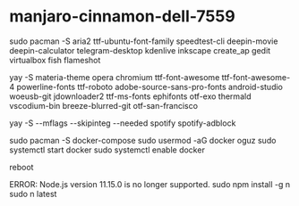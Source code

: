 # manjaro-cinnamon-dell-7559

sudo pacman -S aria2 ttf-ubuntu-font-family speedtest-cli deepin-movie deepin-calculator telegram-desktop kdenlive inkscape create_ap gedit virtualbox fish flameshot


yay -S materia-theme opera chromium ttf-font-awesome ttf-font-awesome-4 powerline-fonts ttf-roboto adobe-source-sans-pro-fonts android-studio woeusb-git jdownloader2 ttf-ms-fonts ephifonts otf-exo thermald vscodium-bin breeze-blurred-git otf-san-francisco


yay -S --mflags --skipinteg --needed spotify spotify-adblock

sudo pacman -S docker-compose 
sudo usermod -aG docker oguz 
sudo systemctl start docker
sudo systemctl enable docker

reboot

ERROR: Node.js version 11.15.0 is no longer supported.
sudo npm install -g n
sudo n latest
